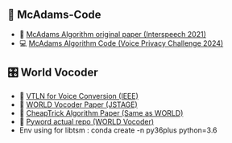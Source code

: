 ## 📌 McAdams-Code

- 🔗 [McAdams Algorithm original paper (Interspeech 2021)](https://www.isca-archive.org/interspeech_2021/patino21_interspeech.pdf)
- 💻 [McAdams Algorithm Code (Voice Privacy Challenge 2024)](https://github.com/Voice-Privacy-Challenge/Voice-Privacy-Challenge-2024)

## 🎛️ World Vocoder

- 📘 [VTLN for Voice Conversion (IEEE)](https://ieeexplore.ieee.org/stamp/stamp.jsp?tp=&arnumber=1341181)
- 📘 [WORLD Vocoder Paper (JSTAGE)](https://www.jstage.jst.go.jp/article/transinf/E99.D/7/E99.D_2015EDP7457/_pdf/-char/en)
- 📘 [CheapTrick Algorithm Paper (Same as WORLD)](https://www.jstage.jst.go.jp/article/transinf/E99.D/7/E99.D_2015EDP7457/_pdf/-char/en)
- 📘 [ Pyword actual repo (WORLD Vocoder)](https://github.com/JeremyCCHsu/Python-Wrapper-for-World-Vocoder)
- Env using for libtsm : conda create -n py36plus python=3.6

